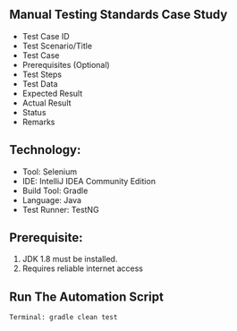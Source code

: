 ## Manual Testing Standards Case Study
- Test Case ID
- Test Scenario/Title
- Test Case
- Prerequisites (Optional)
- Test Steps
- Test Data
- Expected Result
- Actual Result
- Status
- Remarks

## Technology:
- Tool: Selenium
- IDE: IntelliJ IDEA Community Edition
- Build Tool: Gradle
- Language: Java
- Test Runner: TestNG

## Prerequisite:
1. JDK 1.8 must be installed.
2. Requires reliable internet access

## Run The Automation Script
```sh
Terminal: gradle clean test
```
